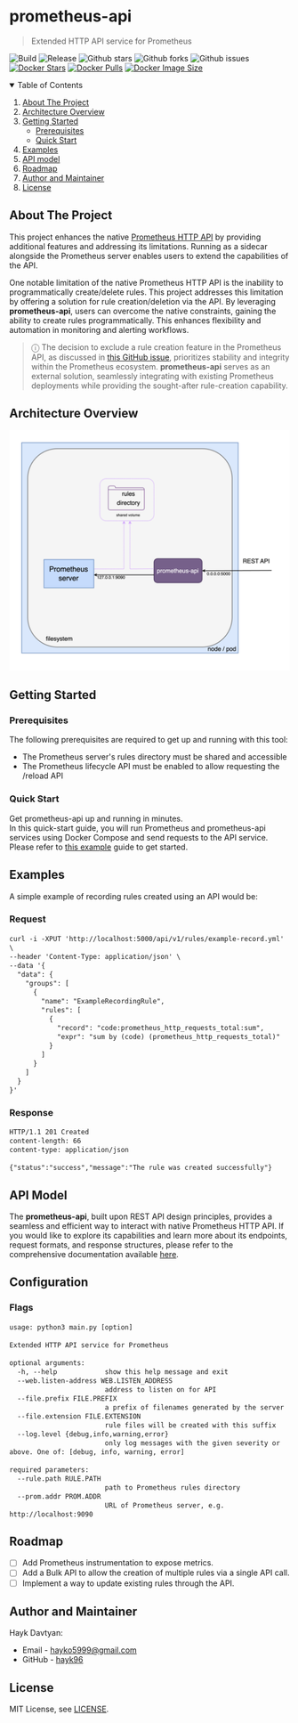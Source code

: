 # prometheus-api
> Extended HTTP API service for Prometheus
>
![Build](https://github.com/hayk96/prometheus-api/actions/workflows/build.yml/badge.svg)
![Release](https://github.com/hayk96/prometheus-api/actions/workflows/release.yml/badge.svg)
![Github stars](https://badgen.net/github/stars/hayk96/prometheus-api?icon=github&label=stars)
![Github forks](https://badgen.net/github/forks/hayk96/prometheus-api?icon=github&label=forks)
![Github issues](https://img.shields.io/github/issues/hayk96/prometheus-api)
[![Docker Stars](https://badgen.net/docker/stars/hayk96/prometheus-api?icon=docker&label=stars)](https://hub.docker.com/r/hayk96/prometheus-api/)
[![Docker Pulls](https://badgen.net/docker/pulls/hayk96/prometheus-api?icon=docker&label=pulls)](https://hub.docker.com/r/hayk96/prometheus-api/)
[![Docker Image Size](https://badgen.net/docker/size/hayk96/prometheus-api?icon=docker&label=image%20size)](https://hub.docker.com/r/hayk96/prometheus-api/)

<!-- TABLE OF CONTENTS -->
<details open="open">
  <summary>Table of Contents</summary>
  <ol>
    <li>
      <a href="#about-the-project">About The Project</a>
    </li>
    <li>
      <a href="#architecture-overview">Architecture Overview</a>
    </li>
    <li>
      <a href="#getting-started">Getting Started</a>
      <ul>
        <li><a href="#prerequisites">Prerequisites</a></li>
        <li><a href="#quick-start">Quick Start</a></li>
      </ul>
    </li>
    <li><a href="#examples">Examples</a></li>
    <li><a href="#api-model">API model</a></li>
    <li><a href="#roadmap">Roadmap</a></li>
    <li><a href="#author-and-maintainer">Author and Maintainer</a></li>
    <li><a href="#licence">License</a></li>
  </ol>
</details>

<!-- ABOUT THE PROJECT -->
## About The Project

This project enhances the native [Prometheus HTTP API](https://prometheus.io/docs/prometheus/latest/querying/api/) by 
providing additional features and addressing its limitations. Running as a sidecar alongside the Prometheus server 
enables users to extend the capabilities of the API.

One notable limitation of the native Prometheus HTTP API is the inability to programmatically create/delete rules. This 
project addresses this limitation by offering a solution for rule creation/deletion via the API. By leveraging 
**prometheus-api**, users can overcome the native constraints, gaining the ability to create rules programmatically. This 
enhances flexibility and automation in monitoring and alerting workflows.

> ⓘ The decision to exclude a rule creation feature in the Prometheus API, as discussed in 
> [this GitHub issue](https://github.com/prometheus/alertmanager/issues/552), prioritizes stability and integrity within
> the Prometheus ecosystem. **prometheus-api** serves as an external solution, seamlessly integrating with existing 
> Prometheus deployments while providing the sought-after rule-creation capability.

<!-- ARCHITECTURE OVERVIEW -->
## Architecture Overview
![](docs/images/architecture.png)

<!-- GETTING STARTED -->
## Getting Started

### Prerequisites

The following prerequisites are required to get up and running with this tool:
- The Prometheus server's rules directory must be shared and accessible
- The Prometheus lifecycle API must be enabled to allow requesting the /reload API

### Quick Start

Get prometheus-api up and running in minutes.    
In this quick-start guide, you will run Prometheus and prometheus-api services using Docker Compose and send requests to
the API service. Please refer to [this example](https://github.com/hayk96/prometheus-api/tree/main/docs/examples/docker#getting-started-with-docker-compose) 
guide to get started.

<!-- ARCHITECTURE OVERVIEW -->
## Examples
A simple example of recording rules created using an API would be:

### Request

```shell
curl -i -XPUT 'http://localhost:5000/api/v1/rules/example-record.yml' \
--header 'Content-Type: application/json' \
--data '{
  "data": {
    "groups": [
      {
        "name": "ExampleRecordingRule",
        "rules": [
          {
            "record": "code:prometheus_http_requests_total:sum",
            "expr": "sum by (code) (prometheus_http_requests_total)"
          }
        ]
      }
    ]
  }
}'
```

### Response

```
HTTP/1.1 201 Created
content-length: 66
content-type: application/json

{"status":"success","message":"The rule was created successfully"}
```

<!-- ARCHITECTURE OVERVIEW -->
## API Model

The **prometheus-api**, built upon REST API design principles, provides a seamless and efficient way to interact with 
native Prometheus HTTP API. If you would like to explore its capabilities and learn more about its endpoints, request 
formats, and response structures, please refer to the comprehensive documentation available [here](https://hayk96.github.com/prometheus-api).

<!-- CONFIGURATION -->
## Configuration

### Flags

```text
usage: python3 main.py [option]

Extended HTTP API service for Prometheus

optional arguments:
  -h, --help            show this help message and exit
  --web.listen-address WEB.LISTEN_ADDRESS
                        address to listen on for API
  --file.prefix FILE.PREFIX
                        a prefix of filenames generated by the server
  --file.extension FILE.EXTENSION
                        rule files will be created with this suffix
  --log.level {debug,info,warning,error}
                        only log messages with the given severity or above. One of: [debug, info, warning, error]

required parameters:
  --rule.path RULE.PATH
                        path to Prometheus rules directory
  --prom.addr PROM.ADDR
                        URL of Prometheus server, e.g. http://localhost:9090
```

<!-- ROADMAP -->
## Roadmap

- [ ] Add Prometheus instrumentation to expose metrics.
- [ ] Add a Bulk API to allow the creation of multiple rules via a single API call.
- [ ] Implement a way to update existing rules through the API.

<!-- CONTACT -->
## Author and Maintainer

Hayk Davtyan:
- Email - hayko5999@gmail.com
- GitHub - [hayk96](https://github.com/hayk96)

## License

MIT License, see [LICENSE](https://github.com/hayk96/prometheus-api/blob/main/LICENSE).

